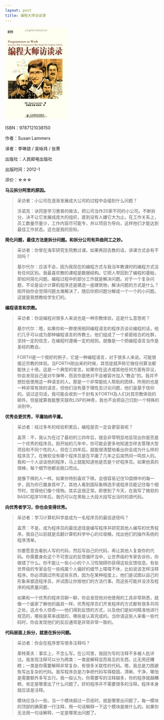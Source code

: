 ```yaml
---
layout: post
title: 编程大师访谈录
---
```

<img class="cover" alt="s24509127" src="/images/2013/04/s24509127-202x300.jpg" width="202" height="300" />

ISBN：9787121038150

作者：Susan Lammers

译者：李琳骁 / 吴咏炜 / 张菁

出版社：人民邮电出版社

出版时间：2012-1

评价：☆☆☆

<strong>马云拆分阿里的原因。</strong>  
<blockquote>采访者：小公司在逐渐发展成大公司的过程中会碰到什么问题？

沃诺克：诀窍是学习惠普的做法，把公司当作20家不同的小公司。不断拆分，决不让它发展成庞大的组织，直到没有人嫌它大为止。在工作关系上，员工数量尽量少，工作内容尽可能专，并以项目为导向，这样他们才能达到最佳工作状态。这也是我的目标。</blockquote>

<strong>简化问题，最佳方法是拆分问题。和拆分公司有异曲同工之妙。</strong>  
<blockquote>采访者：你曾在海军研究生院教过课。如果再回去教的话，讲课方式会有不同吗？

基尔代尔：应该不会，因为我现在的编程方式与我当年教课时的编程方式没有任何区别。我最喜欢教的课程是数据结构。它把人带回到了编程的基础，即如何简化问题。编程过程中的部分工作就是解决问题。对于一个复杂问题，不论是设计计算机程序还是建造一座建筑物，解决问题的方式是什么？刚开始你会觉得问题太难解决了，随后你把问题分解成一个一个的小问题。这就是我想教给学生们的。</blockquote>

<strong>编程语言和宗教。</strong>  
<blockquote>采访者：你说编程对很多人来说也是一种宗教体验，这是什么意思呢？

基尔代尔：嗯，如果你和一群使用相同编程语言的程序员谈论编程的话，他们几乎可以成为那种编程语言的传教士。他们组成了一个紧密结合的社群，坚持一定的信念，在编程时遵循一定的规则。就像是一个把编程语言当作是圣经的教会。

FORTH是一个很好的例子，它是一种编程语言，对于很多人来说，可能很接近宗教的体验。当FORTH刚出来的时候，其信徒就声称它做任何算法都能快上十倍。这是一个典型的宣言。如果你在这点或其他任何方面有异议，你会发现自己是对牛弹琴，而且你是绝对不会被容许加入“教会”的。我并不想贬低使用这一种语言的人。那是一个非常能给人帮助的团体，所用的也是一种非常有效的语言，但他们没有基于理性去讨论问题，他们是基于信仰的。说过这句话，我可能会收到一千封有关FORTH及人们对其宗教体验的邮件。但是就算我能整天鼓吹LISP的神奇，我也不会把自己归到一个特殊的派别中。</blockquote>

<strong>优秀会更优秀，平庸始终平庸。</strong>  
<blockquote>采访者：经过多年的经验积累后，编程是否一定会更容易呢？

盖茨：不，我认为在过了最初的三四年后，就会非常明显地显现出你是否是一个优秀的程序员。刚开始的几年中，你可能会更多地知道怎样去管理大型项目和不同个性的人，但在三四年后，就能很清楚地看出你会成为什么样的程序员了。在微软没有哪个程序员是在平庸了几年之后突然间一鸣惊人的。我和一个人谈谈他的程序，马上就能知道他是否是个好程序员。如果他真的很棒，每个细节他都会脱口而出。

就像下棋的人一样。如果你特别喜欢下棋，会很容易记住10盘棋中的每一步，因为你已置身其中了。其他人看到国际象棋选手或程序员能记住每个细节时，觉得他们像个怪物。其实这很正常。即使到了今天，在我写了微软的BASIC程序10年后，我仍可以在黑板上大段大段写出当时的源代码。</blockquote>

<strong>向优秀者学习，你也会变得优秀。</strong>  
<blockquote>采访者：学习计算机科学是成为一名程序员的最佳途径吗？

盖茨：不是，成为程序员的最佳途径是编写程序并研究其他人编写的优秀程序。我自己以前就是去翻计算机科学中心的垃圾桶，找出他们的操作系统的程序清单。

你要愿意去看别人写的代码，然后写自己的代码，再让其他人复查你的代码。你需要身处这个不可思议的反馈循环当中，让世界级的专家告诉你，你做错了什么。你不能让一些小小的个人习性阻碍你获得这些反馈信息。有些世界级的专家会在一些纯属个人偏好的细节上喋喋不休，比如说该怎样注释程序。你必须跳过所有这些东西，因为在某种程度上，他们是试图以自己的形象来塑造程序员，并试图让你按他们的方法行事。而这些可能并没涉及程序的纯质量问题。

如果和一个优秀的程序员聊一聊，你会发现他对他使用的工具非常熟悉，就像一个画家了解他的画具一样。优秀程序员们开发程序的方式都有很多共同之处，这点令人惊奇——他们得到反馈的方式，以及他们是如何精准地进行规范的，哪些是草率成就的，哪些是认真完成的。当你请这些人来看一些代码时，你会发现他们的反应通常是非常非常一致的。</blockquote>

<strong>代码层面上拆分，就是在拆分问题。</strong>  
<blockquote>采访者：你会在程序里写很多注释吗？

莱特莱夫：事实上，不怎么写。在公司里，我因为写的注释不多被人批评过。我发现注释可以分为两类：一类是解释显而易见的东西，比无用还糟糕；一类是你需要解释非常复杂、有很多关联性的代码。嗯，我总是力图避免写出复杂的代码。我写程序总是力争把代码写得稳固、清晰、干净，哪怕是需要额外多写五行。我一般认为，你需要写的注释越多，你的程序就越糟糕，肯定是哪里出了什么问题了。好的程序并不需要很多的注释。程序本身就应该是注释。

模块应当小一些。当一个模块超过一页纸时，就是哪里出问题了。每一模块的顶部的确需要一行注释，用一句话解释一下这个模块是做什么的。如果你无法用一句话解释，一定是哪里出问题了。</blockquote>
